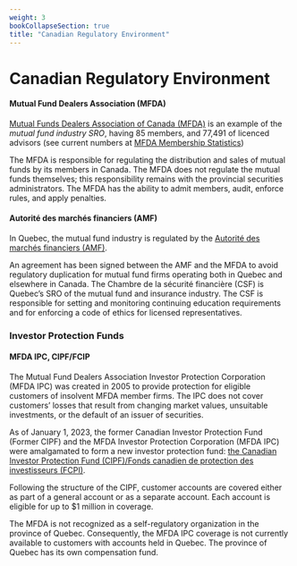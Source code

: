 ```yaml
---
weight: 3
bookCollapseSection: true
title: "Canadian Regulatory Environment"
---
```



# Canadian Regulatory Environment



#### Mutual Fund Dealers Association (MFDA)

[Mutual Funds Dealers Association of Canada (MFDA)](https://mfda.ca/) is an example of the *mutual fund industry SRO*, having 85 members, and 77,491 of licenced advisors (see current numbers at [MFDA Membership Statistics](https://mfda.ca/members/membership-statistics/))

The MFDA is responsible for regulating the distribution and sales of mutual funds by its members in Canada. The MFDA does not regulate the mutual funds themselves; this responsibility remains with the provincial securities administrators. The MFDA has the ability to admit members, audit, enforce rules, and apply penalties.

#### Autorité des marchés financiers (AMF)
In Quebec, the mutual fund industry is regulated by the [Autorité des marchés financiers (AMF)](https://lautorite.qc.ca/grand-public). 

An agreement has been signed between the AMF and the MFDA to avoid regulatory duplication for mutual fund firms operating both in Quebec and elsewhere in Canada. The Chambre de la sécurité financière (CSF) is Quebec’s SRO of the mutual fund and insurance industry. The CSF is responsible for setting and monitoring continuing education requirements and for enforcing a code of ethics for licensed representatives.

### Investor Protection Funds

#### MFDA IPC, CIPF/FCIP

The Mutual Fund Dealers Association Investor Protection Corporation (MFDA IPC) was created in 2005 to provide protection for eligible customers of insolvent MFDA member firms. The IPC does not cover customers’ losses that result from changing market values, unsuitable investments, or the default of an issuer of securities.

As of January 1, 2023, the former Canadian Investor Protection Fund (Former CIPF) and the MFDA Investor Protection Corporation (MFDA IPC) were amalgamated to form a new investor protection fund: [the Canadian Investor Protection Fund (CIPF)/Fonds canadien de protection des investisseurs (FCPI)](https://www.cipf.ca/).

Following the structure of the CIPF, customer accounts are covered either as part of a general account or as a separate account. Each account is eligible for up to $1 million in coverage.

The MFDA is not recognized as a self-regulatory organization in the province of Quebec. Consequently, the MFDA IPC coverage is not currently available to customers with accounts held in Quebec. The province of Quebec has its own compensation fund.

